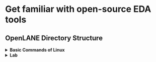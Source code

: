 # Get familiar with open-source EDA tools

## OpenLANE Directory Structure

<details>
<summary><strong>Basic Commands of Linux</strong></summary>
<br>

1. `cd` - Change directory
2. `ls`, `ltr` - List directory contents, in long format sorted by modification time
3. `ls --help` - Display help information for the `ls` command

</details>

<details>
<summary><strong>Lab</strong></summary>
<br>

1. Navigate to the OpenLANE directory:
```
cd Desktop/work/tools/openlane_working_dir/openlane
```
or
```
cd $OPENLANE_ROOT
```
- [Setting OpenLane Path](../issues/readme.md#setting-openlane-path)

2. Start the Docker container and to use the open lane  OpenLANE shell:
```
docker
./flow.tcl -interactive
```
![OpenLANE Shell](https://github.com/navi2311/DIGITAL-VLSI-SOC-DESIGN-AND-PLANNING/assets/134842758/1e1e89fb-34ee-492e-a78d-25b7a9019236)

Initialize the OpenLANE environment:
import the nesscary package to run the flow 
```
package require openlane 0.9
```



## We can start using the openlane for our design.

- Open a new terminal and navigate to the designs directory in the OpenLANE working directory:
```

  cd Desktop/work/tools/openlane_working_dir/openlane/designs
```
- - Select the design, e.g., `picorv32a`:
This directory contains multiple files such as `src`, and `config. tcl` (which includes design-specific settings like clock configuration and we have sky130 variant-specific tcl files ).



<details>
<summary><strong>Setting Up the Design Environment</strong></summary>
<br>

- Prepare the design in the OpenLANE shell:
```
prep -design picorv32a
```
![Design Preparation](https://github.com/navi2311/DIGITAL-VLSI-SOC-DESIGN-AND-PLANNING/assets/134842758/732350a4-1901-4b1e-9c30-cb040cb55774)

A new folder named `runs` will be created:
![Runs Directory](https://github.com/navi2311/DIGITAL-VLSI-SOC-DESIGN-AND-PLANNING/assets/134842758/5121b915-284e-44e4-a176-3bc41bc25982)

</details>

<details>
<summary><strong>Synthesis Process</strong></summary>
<br>

- Navigate to the appropriate run directory and review the log files and results:
```cd runs/{date_of_run}```
You will find directories like `cmds.log`, `logs`, `PDK_SOURCES`, `results`, and `tmp`.

- Start the synthesis process:
```
run_synthesis
```
![Synthesis Process](https://github.com/navi2311/DIGITAL-VLSI-SOC-DESIGN-AND-PLANNING/assets/134842758/a885a6ce-21c4-4369-816c-046c8a9cbd9f)

After synthesis, the `reports/synthesis` folder will be updated with the synthesis results.
![Synthesis Results](https://github.com/navi2311/DIGITAL-VLSI-SOC-DESIGN-AND-PLANNING/assets/134842758/a4915cd1-4661-4e3c-962b-1e4706fe1095)

</details>

